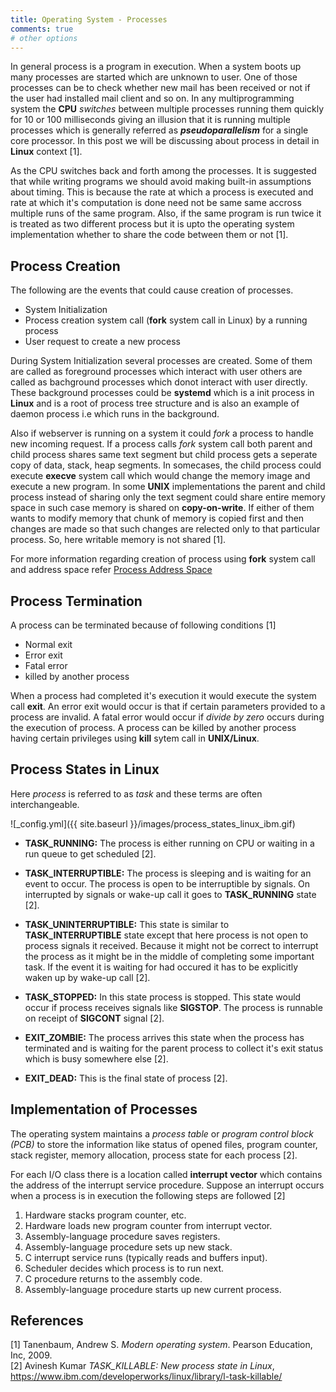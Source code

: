 ```yaml
---
title: Operating System - Processes
comments: true
# other options
---
```


In general process is a program in execution. When a system boots up many processes are started which are unknown to user. One of those processes can be to check whether new mail has been received or not if the user had installed mail client and so on. In any multiprogramming system the __CPU__ *switches* between multiple processes running them quickly for 10 or 100 milliseconds giving an illusion that it is running multiple processes which is generally referred as __*pseudoparallelism*__ for a single core processor. In this post we will be discussing about process in detail in __Linux__ context [1].

As the CPU switches back and forth among the processes. It is suggested that while writing programs we should avoid making built-in assumptions about timing. This is because the rate at which a process is executed and rate at which it's computation is done need not be same same accross multiple runs of the same program. Also, if the same program is run twice it is treated as two different process but it is upto the operating system implementation whether to share the code between them or not [1].

## Process Creation

The following are the events that could cause creation of processes.

* System Initialization
* Process creation system call (__fork__ system call in Linux) by a running process
* User request to create a new process

During System Initialization several processes are created. Some of them are called as foreground processes which interact with user others are called as bachground processes which donot interact with user directly. These background processes could be __systemd__ which is a init process in __Linux__ and is a root of process tree structure and is also an example of daemon process i.e which runs in the background.

Also if webserver is running on a system it could *fork* a process to handle new incoming request. If a process calls *fork* system call both parent and child process shares same text segment but child process gets a seperate copy of data, stack, heap segments. In somecases, the child process could execute __execve__ system call which would change the memory image and execute a new program. In some __UNIX__ implementations the parent and child process instead of sharing only the text segment could share entire memory space in such case memory is shared on __copy-on-write__. If either of them wants to modify memory that chunk of memory is copied first and then changes are made so that such changes are relected only to that particular process. So, here writable memory is not shared [1].

For more information regarding creation of process using __fork__ system call and address space refer [Process Address Space](https://github.com/SvrAdityaReddy/RTOS/tree/master/Assignment_3/address_space_process)

## Process Termination

A process can be terminated because of following conditions [1]

* Normal exit
* Error exit
* Fatal error
* killed by another process

When a process had completed it's execution it would execute the system call __exit__. An error exit would occur is that if certain parameters provided to a process are invalid. A fatal error would occur if *divide by zero* occurs during the execution of process. A process can be killed by another process having certain privileges using __kill__ sytem call in __UNIX/Linux__.

## Process States in Linux

Here *process* is referred to as *task* and these terms are often interchangeable.

![_config.yml]({{ site.baseurl }}/images/process_states_linux_ibm.gif)

* __TASK_RUNNING:__ The process is either running on CPU or waiting in a run queue to get scheduled [2].

* __TASK_INTERRUPTIBLE:__ The process is sleeping and is waiting for an event to occur. The process is open to be interruptible by signals. On interrupted by signals or wake-up call it goes to __TASK_RUNNING__ state [2].

* __TASK_UNINTERRUPTIBLE:__ This state is similar to __TASK_INTERRUPTIBLE__ state except that here process is not open to process signals it received. Because it might not be correct to interrupt the process as it might be in the middle of completing some important task. If the event it is waiting for had occured it has to be explicitly waken up by wake-up call [2]. 

* __TASK_STOPPED:__ In this state process is stopped. This state would occur if process receives signals like __SIGSTOP__. The process is runnable on receipt of __SIGCONT__ signal [2].

* __EXIT_ZOMBIE:__ The process arrives this state when the process has terminated and is waiting for the parent process to collect it's exit status which is busy somewhere else [2].

* __EXIT_DEAD:__ This is the final state of process [2].

## Implementation of Processes

The operating system maintains a *process table* or *program control block (PCB)* to store the information like status of opened files, program counter, stack register, memory allocation, process state for each process [2].

For each I/O class there is a location called __interrupt vector__ which contains the address of the interrupt service procedure. Suppose an interrupt occurs when a process is in execution the following steps are followed [2]

1. Hardware stacks program counter, etc.
2. Hardware loads new program counter from interrupt vector.
3. Assembly-language procedure saves registers.
4. Assembly-language procedure sets up new stack.
5. C interrupt service runs (typically reads and buffers input).
6. Scheduler decides which process is to run next.
7. C procedure returns to the assembly code.
8. Assembly-language procedure starts up new current process.

## References

[1] Tanenbaum, Andrew S. *Modern operating system*. Pearson Education, Inc, 2009. <br>
[2] Avinesh Kumar *TASK_KILLABLE: New process state in Linux*,  https://www.ibm.com/developerworks/linux/library/l-task-killable/

<!-- ![_config.yml]({{ site.baseurl }}/images/config.png) -->

<!-- The easiest way to make your first post is to edit this one. Go into /_posts/ and update the Hello World markdown file. For more instructions head over to the [Jekyll Now repository](https://github.com/barryclark/jekyll-now) on GitHub. -->